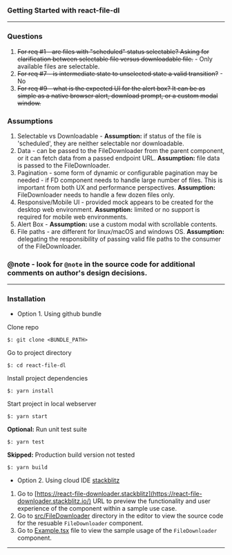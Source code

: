### Getting Started with react-file-dl

---

### Questions

1. ~~For req #1 - are files with "scheduled" status selectable? Asking for clarification between selectable file versus downloadable file.~~ - Only available files are selectable.
2. ~~For req #7 - is intermediate state to unselected state a valid transition?~~ - No
3. ~~For req #9 - what is the expected UI for the alert box? It can be as simple as a native browser alert, download prompt, or a custom modal window.~~

### Assumptions

1. Selectable vs Downloadable - **Assumption:** if status of the file is 'scheduled', they are neither selectable nor downloadable.
2. Data - can be passed to the FileDownloader from the parent component, or it can fetch data from a passed endpoint URL. **Assumption:** file data is passed to the FileDownloader.
3. Pagination - some form of dynamic or configurable pagination may be needed - if FD component needs to handle large number of files. This is important from both UX and performance perspectives. **Assumption:** FileDownloader needs to handle a few dozen files only.
4. Responsive/Mobile UI - provided mock appears to be created for the desktop web environment. **Assumption:** limited or no support is required for mobile web environments.
5. Alert Box - **Assumption:** use a custom modal with scrollable contents.
6. File paths - are different for linux/macOS and windows OS. **Assumption:** delegating the responsibility of passing valid file paths to the consumer of the FileDownloader.

### **@note** - look for `@note` in the source code for additional comments on author's design decisions.

---

### Installation

- Option 1. Using github bundle

Clone repo

```
$: git clone <BUNDLE_PATH>
```

Go to project directory

```
$: cd react-file-dl
```

Install project dependencies

```
$: yarn install
```

Start project in local webserver

```
$: yarn start
```

**Optional:** Run unit test suite

```
$: yarn test
```

**Skipped:** Production build version not tested

```
$: yarn build
```

- Option 2. Using cloud IDE [stackblitz](https://stackblitz.com/edit/react-file-downloader)

1. Go to [https://react-file-downloader.stackblitz](https://react-file-downloader.stackblitz.io/) URL to preview the functionality and user experience of the component within a sample use case.
2. Go to [src/FileDownloader](https://stackblitz.com/edit/react-file-downloader?file=src%2FFileDownloader%2Findex.ts) directory in the editor to view the source code for the resuable `FileDownloader` component.
3. Go to [Example.tsx](https://stackblitz.com/edit/react-file-downloader?file=src%2Fexample%2FExample.tsx) file to view the sample usage of the `FileDownloader` component.

---
